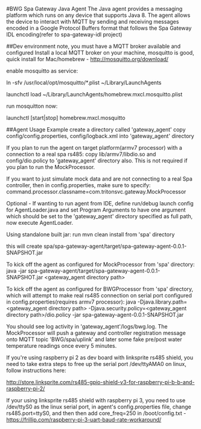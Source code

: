 #BWG Spa Gateway Java Agent
The Java agent provides a messaging platform which runs on any
device that supports Java 8. The agent allows the device to interact with
MQTT by sending and receiving messages encoded
in a Google Protocol Buffers format that follows the Spa Gateway IDL encoding(refer to spa-gateway-idl project)


##Dev environment note, you must have a MQTT broker available and configured
Install a local MQTT broker on your machine, mosquitto is good, quick install for Mac/homebrew - http://mosquitto.org/download/


enable mosquitto as service:

ln -sfv /usr/local/opt/mosquitto/*.plist ~/Library/LaunchAgents

launchctl load ~/Library/LaunchAgents/homebrew.mxcl.mosquitto.plist

run mosquitton now:

launchctl [start|stop] homebrew.mxcl.mosquitto


##Agent Usage Example
create a directory called 'gateway_agent'
copy config/config.properties, config/logback.xml into 'gateway_agent' directory
     
     
If you plan to run the agent on target platform(armv7 processor) with a connection to a real spa rs485:
copy lib/armv7/libdio.so and config/dio.policy to 'gateway_agent' directory also. This is not required 
if you plan to run the MockProcessor.


If you want to just simulate mock data and are not connecting to a real Spa controller,
then in config.properties, make sure to specify:
command.processor.classname=com.tritonsvc.gateway.MockProcessor


Optional - If wanting to run agent from IDE, define run/debug launch config for AgentLoader.java and set Program Arguments to have one argument
which should be set to the 'gateway_agent' directory specified as full path, now execute AgentLoader.


Using standalone built jar: 
run mvn clean install from 'spa' directory


this will create spa/spa-gateway-agent/target/spa-gateway-agent-0.0.1-SNAPSHOT.jar


To kick off the agent as configured for MockProcessor from 'spa' directory:
java -jar spa-gateway-agent/target/spa-gateway-agent-0.0.1-SNAPSHOT.jar <gateway_agent directory path>


To kick off the agent as configured for BWGProcessor from 'spa' directory, which will attempt to make real rs485 connection on 
serial port configured in config.properties(requires armv7 processor):
java -Djava.library.path=<gateway_agent directory path> -Djava.security.policy=<gateway_agent directory path>/dio.policy -jar spa-gateway-agent-0.0.1-SNAPSHOT.jar


You should see log activity in 'gateway_agent'/logs/bwg.log. The MockProcessor will push
a gateway and controller registration message onto MQTT topic 'BWG/spa/uplink' and later some
fake pre/post water temperature readings once every 5 minutes.

If you're using raspberry pi 2 as dev board with linksprite rs485 shield, you need to take extra steps to free up the serial
port /dev/ttyAMA0 on linux, follow instructions here:

http://store.linksprite.com/rs485-gpio-shield-v3-for-raspberry-pi-b-b-and-raspberry-pi-2/

If your using linksprite rs485 shield with raspberry pi 3, you need to use /dev/ttyS0 as the linux serial port,
in agent's config.properties file, change rs485.port=ttyS0, and then then add 
core_freq=250 in /boot/config.txt - https://frillip.com/raspberry-pi-3-uart-baud-rate-workaround/



    

